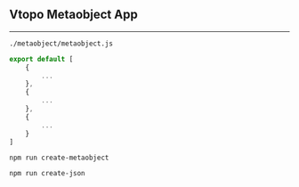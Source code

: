 ## Vtopo Metaobject App
---

```
./metaobject/metaobject.js
```

```javascript
export default [
    {
        ...
    },
    {
        ...
    },
    {
        ...
    }
]
```

```shell
npm run create-metaobject
```

```shell
npm run create-json
```
